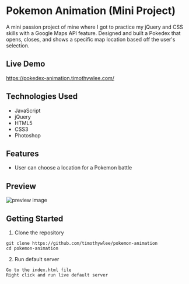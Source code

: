 # Pokemon Animation (Mini Project)

A mini passion project of mine where I got to practice my jQuery and CSS skills with a Google Maps API feature. 
Designed and built a Pokedex that opens, closes, and shows a specific map location based off the user's selection. 

## Live Demo

https://pokedex-animation.timothywlee.com/

## Technologies Used

- JavaScript
- jQuery
- HTML5
- CSS3
- Photoshop

## Features

- User can choose a location for a Pokemon battle

## Preview
![preview image](lakers-memory-match-preview-final.gif)

## Getting Started
1. Clone the repository
``` 
git clone https://github.com/timothywlee/pokemon-animation
cd pokemon-animation
```
2. Run default server 
```
Go to the index.html file
Right click and run live default server 
```
